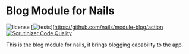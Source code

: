 # Blog Module for Nails

![license](https://img.shields.io/badge/license-MIT-green.svg)
[![tests](https://github.com/nails/module-blog/actions/workflows/build_and_test.yml/badge.svg )](https://github.com/nails/module-blog/action
[![Scrutinizer Code Quality](https://scrutinizer-ci.com/g/nails/module-blog/badges/quality-score.png)](https://scrutinizer-ci.com/g/nails/module-blog)

This is the blog module for nails, it brings blogging capability to the app.
